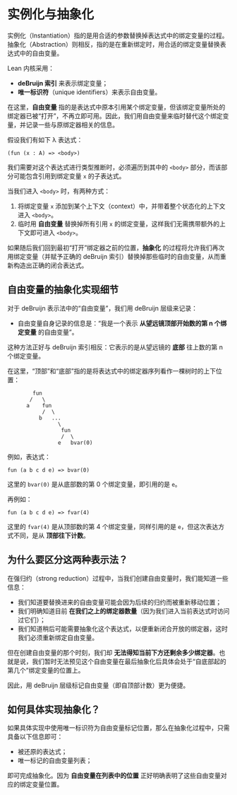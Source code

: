 # 实例化与抽象化

实例化（Instantiation）指的是用合适的参数替换掉表达式中的绑定变量的过程。
抽象化（Abstraction）则相反，指的是在重新绑定时，用合适的绑定变量替换表达式中的自由变量。

Lean 内核采用：

* **deBruijn 索引** 来表示绑定变量；
* **唯一标识符**（unique identifiers）来表示自由变量。

在这里，**自由变量** 指的是表达式中原本引用某个绑定变量，但该绑定变量所处的绑定器已被“打开”，不再立即可用。因此，我们用自由变量来临时替代这个绑定变量，并记录一些与原绑定器相关的信息。

假设我们有如下 λ 表达式：

```lean
(fun (x : A) => <body>)
```

我们需要对这个表达式进行类型推断时，必须遍历到其中的 `<body>` 部分，而该部分可能包含引用到绑定变量 `x` 的子表达式。

当我们进入 `<body>` 时，有两种方式：

1. 将绑定变量 `x` 添加到某个上下文（context）中，并带着整个状态化的上下文进入 `<body>`。
2. 临时用 **自由变量** 替换掉所有引用 `x` 的绑定变量，这样我们无需携带额外的上下文即可进入 `<body>`。

如果随后我们回到最初“打开”绑定器之前的位置，**抽象化** 的过程将允许我们再次用绑定变量（并赋予正确的 deBruijn 索引）替换掉那些临时的自由变量，从而重新构造出正确的闭合表达式。

## 自由变量的抽象化实现细节

对于 deBruijn 表示法中的“自由变量”，我们用 deBruijn 层级来记录：

* 自由变量自身记录的信息是：“我是一个表示 **从望远镜顶部开始数的第 n 个绑定变量** 的自由变量”。

这种方法正好与 deBruijn 索引相反：它表示的是从望远镜的 **底部** 往上数的第 n 个绑定变量。

在这里，“顶部”和“底部”指的是将表达式中的绑定器序列看作一棵树时的上下位置：

```lean
        fun
       /   \
      a    fun
           /  \
          b   ...
                \
                 fun
                 /  \
                e   bvar(0)
```

例如，表达式：

```lean
fun (a b c d e) => bvar(0)
```

这里的 `bvar(0)` 是从底部数的第 0 个绑定变量，即引用的是 `e`。

再例如：

```lean
fun (a b c d e) => fvar(4)
```

这里的 `fvar(4)` 是从顶部数的第 4 个绑定变量，同样引用的是 `e`，但这次表达方式不同，是从 **顶部往下计数**。

## 为什么要区分这两种表示法？

在强归约（strong reduction）过程中，当我们创建自由变量时，我们能知道一些信息：

* 我们知道要替换进来的自由变量可能会因为后续的归约而被重新移动位置；
* 我们明确知道目前 **在我们之上的绑定器数量**（因为我们进入当前表达式时访问过它们）；
* 我们知道稍后可能需要抽象化这个表达式，以便重新闭合开放的绑定器，这时我们必须重新绑定自由变量。

但在创建自由变量的那个时刻，我们却 **无法得知当前下方还剩余多少绑定器**。也就是说，我们暂时无法预见这个自由变量在最后抽象化后具体会处于“自底部起的第几个”绑定变量的位置上。

因此，用 deBruijn 层级标记自由变量（即自顶部计数）更为便捷。

## 如何具体实现抽象化？

如果具体实现中使用唯一标识符为自由变量标记位置，那么在抽象化过程中，只需具备以下信息即可：

* 被还原的表达式；
* 唯一标记的自由变量列表；

即可完成抽象化。因为 **自由变量在列表中的位置** 正好明确表明了这些自由变量对应的绑定变量位置。